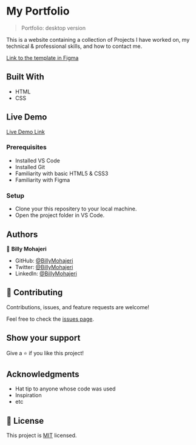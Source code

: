 # My Portfolio

> Portfolio: desktop version

This is a website containing a collection of Projects I have worked on, my technical & professional skills, and how to contact me.

[Link to the template in Figma](https://www.figma.com/file/l7SqJ3ZfkAKih9sFxvWSR4/Microverse-Student-Project-1?node-id=48%3A27)

## Built With

- HTML
- CSS

## Live Demo

[Live Demo Link](https://billymohajeri.github.io/)

### Prerequisites

- Installed VS Code
- Installed Git
- Familiarity with basic HTML5 & CSS3
- Familiarity with Figma

### Setup

- Clone your this repositery to your local machine.
- Open the project folder in VS Code.

## Authors

👤 **Billy Mohajeri**

- GitHub: [@BillyMohajeri](https://github.com/billymohajeri)
- Twitter: [@BillyMohajeri](https://twitter.com/BillyMohajeri)
- LinkedIn: [@BillyMohajeri](https://www.linkedin.com/in/billymohajeri)

## 🤝 Contributing

Contributions, issues, and feature requests are welcome!

Feel free to check the [issues page](../../issues/).

## Show your support

Give a ⭐️ if you like this project!

## Acknowledgments

- Hat tip to anyone whose code was used
- Inspiration
- etc

## 📝 License

This project is [MIT](./LICENSE) licensed.
